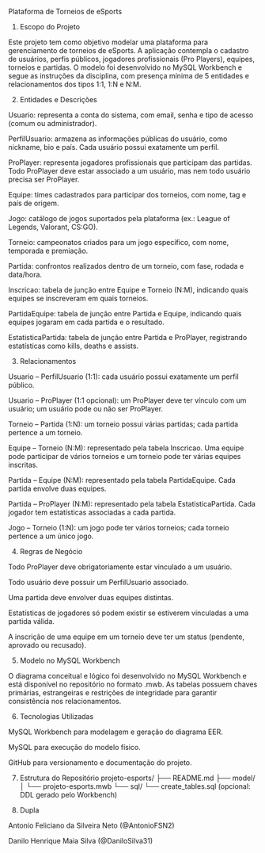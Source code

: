 Plataforma de Torneios de eSports
1. Escopo do Projeto

Este projeto tem como objetivo modelar uma plataforma para gerenciamento de torneios de eSports.
A aplicação contempla o cadastro de usuários, perfis públicos, jogadores profissionais (Pro Players), equipes, torneios e partidas.
O modelo foi desenvolvido no MySQL Workbench e segue as instruções da disciplina, com presença mínima de 5 entidades e relacionamentos dos tipos 1:1, 1:N e N:M.

2. Entidades e Descrições

Usuario: representa a conta do sistema, com email, senha e tipo de acesso (comum ou administrador).

PerfilUsuario: armazena as informações públicas do usuário, como nickname, bio e país. Cada usuário possui exatamente um perfil.

ProPlayer: representa jogadores profissionais que participam das partidas. Todo ProPlayer deve estar associado a um usuário, mas nem todo usuário precisa ser ProPlayer.

Equipe: times cadastrados para participar dos torneios, com nome, tag e país de origem.

Jogo: catálogo de jogos suportados pela plataforma (ex.: League of Legends, Valorant, CS:GO).

Torneio: campeonatos criados para um jogo específico, com nome, temporada e premiação.

Partida: confrontos realizados dentro de um torneio, com fase, rodada e data/hora.

Inscricao: tabela de junção entre Equipe e Torneio (N:M), indicando quais equipes se inscreveram em quais torneios.

PartidaEquipe: tabela de junção entre Partida e Equipe, indicando quais equipes jogaram em cada partida e o resultado.

EstatisticaPartida: tabela de junção entre Partida e ProPlayer, registrando estatísticas como kills, deaths e assists.

3. Relacionamentos

Usuario – PerfilUsuario (1:1): cada usuário possui exatamente um perfil público.

Usuario – ProPlayer (1:1 opcional): um ProPlayer deve ter vínculo com um usuário; um usuário pode ou não ser ProPlayer.

Torneio – Partida (1:N): um torneio possui várias partidas; cada partida pertence a um torneio.

Equipe – Torneio (N:M): representado pela tabela Inscricao. Uma equipe pode participar de vários torneios e um torneio pode ter várias equipes inscritas.

Partida – Equipe (N:M): representado pela tabela PartidaEquipe. Cada partida envolve duas equipes.

Partida – ProPlayer (N:M): representado pela tabela EstatisticaPartida. Cada jogador tem estatísticas associadas a cada partida.

Jogo – Torneio (1:N): um jogo pode ter vários torneios; cada torneio pertence a um único jogo.

4. Regras de Negócio

Todo ProPlayer deve obrigatoriamente estar vinculado a um usuário.

Todo usuário deve possuir um PerfilUsuario associado.

Uma partida deve envolver duas equipes distintas.

Estatísticas de jogadores só podem existir se estiverem vinculadas a uma partida válida.

A inscrição de uma equipe em um torneio deve ter um status (pendente, aprovado ou recusado).

5. Modelo no MySQL Workbench

O diagrama conceitual e lógico foi desenvolvido no MySQL Workbench e está disponível no repositório no formato .mwb.
As tabelas possuem chaves primárias, estrangeiras e restrições de integridade para garantir consistência nos relacionamentos.

6. Tecnologias Utilizadas

MySQL Workbench para modelagem e geração do diagrama EER.

MySQL para execução do modelo físico.

GitHub para versionamento e documentação do projeto.

7. Estrutura do Repositório
projeto-esports/
├── README.md
├── model/
│   └── projeto-esports.mwb
└── sql/
    └── create_tables.sql   (opcional: DDL gerado pelo Workbench)

8. Dupla

Antonio Feliciano da Silveira Neto (@AntonioFSN2)

Danilo Henrique Maia Silva (@DaniloSilva31)

